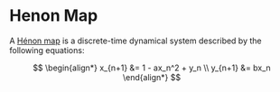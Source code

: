 Henon Map
=========

A [Hénon map](https://en.wikipedia.org/wiki/H%C3%A9non_map)
is a discrete-time dynamical system described by the following
equations:

$$
\begin{align*}
x_{n+1} &= 1 - ax_n^2 + y_n \\
y_{n+1} &= bx_n
\end{align*}
$$
